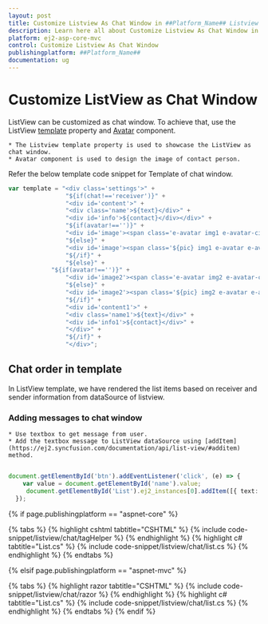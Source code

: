 ```yaml
---
layout: post
title: Customize Listview As Chat Window in ##Platform_Name## Listview Component
description: Learn here all about Customize Listview As Chat Window in Syncfusion ##Platform_Name## Listview component of Syncfusion Essential JS 2 and more.
platform: ej2-asp-core-mvc
control: Customize Listview As Chat Window
publishingplatform: ##Platform_Name##
documentation: ug
---
```


# Customize ListView as Chat Window

ListView can be customized as chat window. To achieve that, use the ListView [template](https://ej2.syncfusion.com/documentation/api/list-view/#template) property and [Avatar](https://ej2.syncfusion.com/documentation/avatar/getting-started) component.

    * The Listview template property is used to showcase the ListView as chat window.
    * Avatar component is used to design the image of contact person.

Refer the below template code snippet for Template of chat window.

```typescript
var template = "<div class='settings'>" +
                "${if(chat!=='receiver')}" +
                "<div id='content'>" +
                "<div class='name'>${text}</div>" +
                "<div id='info'>${contact}</div></div>" +
                "${if(avatar!=='')}" +
                "<div id='image'><span class='e-avatar img1 e-avatar-circle'>${avatar}</span></div>" +
                "${else}" +
                "<div id='image'><span class='${pic} img1 e-avatar e-avatar-circle'> </span></div>" +
                "${/if}" +
                "${else}" +
            "${if(avatar!=='')}" +
                "<div id='image2'><span class='e-avatar img2 e-avatar-circle'>${avatar}</span></div>" +
                "${else}" +
                "<div id='image2'><span class='${pic} img2 e-avatar e-avatar-circle'> </span></div>" +
                "${/if}" +
                "<div id='content1'>" +
                "<div class='name1'>${text}</div>" +
                "<div id='info1'>${contact}</div>" +
                "</div>" +
                "${/if}" +
                "</div>";
```

## Chat order in template

In ListView template, we have rendered the list items based on receiver and sender information from dataSource of listview.

### Adding messages to chat window

    * Use textbox to get message from user.
    * Add the textbox message to ListView dataSource using [addItem](https://ej2.syncfusion.com/documentation/api/list-view/#additem) method.

```typescript

document.getElementById('btn').addEventListener('click', (e) => {
    var value = document.getElementById('name').value;
     document.getElementById('List').ej2_instances[0].addItem([{ text: "Amenda", contact: value, id: "2", avatar: "A", pic: "", chat: "receiver" }]);
  });

```

{% if page.publishingplatform == "aspnet-core" %}

{% tabs %}
{% highlight cshtml tabtitle="CSHTML" %}
{% include code-snippet/listview/chat/tagHelper %}
{% endhighlight %}
{% highlight c# tabtitle="List.cs" %}
{% include code-snippet/listview/chat/list.cs %}
{% endhighlight %}
{% endtabs %}

{% elsif page.publishingplatform == "aspnet-mvc" %}

{% tabs %}
{% highlight razor tabtitle="CSHTML" %}
{% include code-snippet/listview/chat/razor %}
{% endhighlight %}
{% highlight c# tabtitle="List.cs" %}
{% include code-snippet/listview/chat/list.cs %}
{% endhighlight %}
{% endtabs %}
{% endif %}

